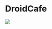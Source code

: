 # DroidCafe


<img src="https://lh3.google.com/u/0/d/1afw3Zovh5rjMAHiq4jtx3geQTGMuXDyY=w1920-h903-iv1"/>
